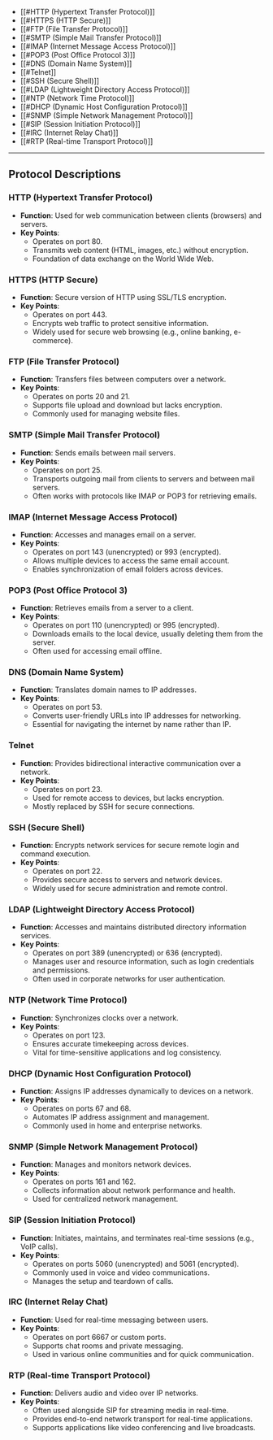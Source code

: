 - [[#HTTP (Hypertext Transfer Protocol)]]
- [[#HTTPS (HTTP Secure)]]
- [[#FTP (File Transfer Protocol)]]
- [[#SMTP (Simple Mail Transfer Protocol)]]
- [[#IMAP (Internet Message Access Protocol)]]
- [[#POP3 (Post Office Protocol 3)]]
- [[#DNS (Domain Name System)]]
- [[#Telnet]]
- [[#SSH (Secure Shell)]]
- [[#LDAP (Lightweight Directory Access Protocol)]]
- [[#NTP (Network Time Protocol)]]
- [[#DHCP (Dynamic Host Configuration Protocol)]]
- [[#SNMP (Simple Network Management Protocol)]]
- [[#SIP (Session Initiation Protocol)]]
- [[#IRC (Internet Relay Chat)]]
- [[#RTP (Real-time Transport Protocol)]]

---
## Protocol Descriptions

### HTTP (Hypertext Transfer Protocol)
- **Function**: Used for web communication between clients (browsers) and servers.
- **Key Points**:
    - Operates on port 80.
    - Transmits web content (HTML, images, etc.) without encryption.
    - Foundation of data exchange on the World Wide Web.

### HTTPS (HTTP Secure)
- **Function**: Secure version of HTTP using SSL/TLS encryption.
- **Key Points**:
    - Operates on port 443.
    - Encrypts web traffic to protect sensitive information.
    - Widely used for secure web browsing (e.g., online banking, e-commerce).

### FTP (File Transfer Protocol)
- **Function**: Transfers files between computers over a network.
- **Key Points**:
    - Operates on ports 20 and 21.
    - Supports file upload and download but lacks encryption.
    - Commonly used for managing website files.

### SMTP (Simple Mail Transfer Protocol)
- **Function**: Sends emails between mail servers.
- **Key Points**:
    - Operates on port 25.
    - Transports outgoing mail from clients to servers and between mail servers.
    - Often works with protocols like IMAP or POP3 for retrieving emails.

### IMAP (Internet Message Access Protocol)
- **Function**: Accesses and manages email on a server.
- **Key Points**:
    - Operates on port 143 (unencrypted) or 993 (encrypted).
    - Allows multiple devices to access the same email account.
    - Enables synchronization of email folders across devices.

### POP3 (Post Office Protocol 3)
- **Function**: Retrieves emails from a server to a client.
- **Key Points**:
    - Operates on port 110 (unencrypted) or 995 (encrypted).
    - Downloads emails to the local device, usually deleting them from the server.
    - Often used for accessing email offline.

### DNS (Domain Name System)
- **Function**: Translates domain names to IP addresses.
- **Key Points**:
    - Operates on port 53.
    - Converts user-friendly URLs into IP addresses for networking.
    - Essential for navigating the internet by name rather than IP.

### Telnet
- **Function**: Provides bidirectional interactive communication over a network.
- **Key Points**:
    - Operates on port 23.
    - Used for remote access to devices, but lacks encryption.
    - Mostly replaced by SSH for secure connections.

### SSH (Secure Shell)
- **Function**: Encrypts network services for secure remote login and command execution.
- **Key Points**:
    - Operates on port 22.
    - Provides secure access to servers and network devices.
    - Widely used for secure administration and remote control.

### LDAP (Lightweight Directory Access Protocol)
- **Function**: Accesses and maintains distributed directory information services.
- **Key Points**:
    - Operates on port 389 (unencrypted) or 636 (encrypted).
    - Manages user and resource information, such as login credentials and permissions.
    - Often used in corporate networks for user authentication.

### NTP (Network Time Protocol)
- **Function**: Synchronizes clocks over a network.
- **Key Points**:
    - Operates on port 123.
    - Ensures accurate timekeeping across devices.
    - Vital for time-sensitive applications and log consistency.

### DHCP (Dynamic Host Configuration Protocol)
- **Function**: Assigns IP addresses dynamically to devices on a network.
- **Key Points**:
    - Operates on ports 67 and 68.
    - Automates IP address assignment and management.
    - Commonly used in home and enterprise networks.

### SNMP (Simple Network Management Protocol)
- **Function**: Manages and monitors network devices.
- **Key Points**:
    - Operates on ports 161 and 162.
    - Collects information about network performance and health.
    - Used for centralized network management.

### SIP (Session Initiation Protocol)
- **Function**: Initiates, maintains, and terminates real-time sessions (e.g., VoIP calls).
- **Key Points**:
    - Operates on ports 5060 (unencrypted) and 5061 (encrypted).
    - Commonly used in voice and video communications.
    - Manages the setup and teardown of calls.

### IRC (Internet Relay Chat)
- **Function**: Used for real-time messaging between users.
- **Key Points**:
    - Operates on port 6667 or custom ports.
    - Supports chat rooms and private messaging.
    - Used in various online communities and for quick communication.

### RTP (Real-time Transport Protocol)
- **Function**: Delivers audio and video over IP networks.
- **Key Points**:
    - Often used alongside SIP for streaming media in real-time.
    - Provides end-to-end network transport for real-time applications.
    - Supports applications like video conferencing and live broadcasts.